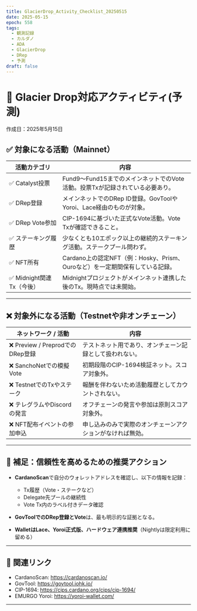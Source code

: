```yaml
---
title: GlacierDrop_Activity_Checklist_20250515
date: 2025-05-15
epoch: 558
tags:
  - 観測記録
  - カルダノ
  - ADA
  - GlacierDrop
  - DRep
  - 予測
draft: false
---
```

# 🧊 Glacier Drop対応アクティビティ(予測)
作成日：2025年5月15日

## ✅ 対象になる活動（Mainnet）

| 活動カテゴリ | 内容 |
|--------------|------|
| ✅ Catalyst投票 | Fund9〜Fund15までのメインネットでのVote活動。投票Txが記録されている必要あり。 |
| ✅ DRep登録 | メインネットでのDRep ID登録。GovToolやYoroi、Lace経由のものが対象。 |
| ✅ DRep Vote参加 | CIP-1694に基づいた正式なVote活動。Vote Txが確認できること。 |
| ✅ ステーキング履歴 | 少なくとも10エポック以上の継続的ステーキング活動。ステークプール問わず。 |
| ✅ NFT所有 | Cardano上の認定NFT（例：Hosky、Prism、Ouroなど）を一定期間保有している記録。 |
| ✅ Midnight関連Tx（今後） | Midnightプロジェクトがメインネット連携した後のTx。現時点では未開始。 |

---

## ❌ 対象外になる活動（Testnetや非オンチェーン）

| ネットワーク / 活動 | 内容 |
|----------------------|------|
| ❌ Preview / PreprodでのDRep登録 | テストネット用であり、オンチェーン記録として扱われない。 |
| ❌ SanchoNetでの模擬Vote | 初期段階のCIP-1694検証ネット。スコア対象外。 |
| ❌ TestnetでのTxやステーク | 報酬を伴わないため活動履歴としてカウントされない。 |
| ❌ テレグラムやDiscordの発言 | オフチェーンの発言や参加は原則スコア対象外。 |
| ❌ NFT配布イベントの参加申込 | 申し込みのみで実際のオンチェーンアクションがなければ無効。 |

---

## 🔐 補足：信頼性を高めるための推奨アクション

- **CardanoScan**で自分のウォレットアドレスを確認し、以下の情報を記録：
  - Tx履歴（Vote・ステークなど）
  - Delegate先プールの継続性
  - Vote Tx内のラベル付きデータ確認

- **GovToolでのDRep登録とVote**は、最も明示的な証拠となる。

- **WalletはLace、Yoroi正式版、ハードウェア連携推奨**（Nightlyは限定利用に留める）

---

## 📎 関連リンク

- CardanoScan: https://cardanoscan.io/
- GovTool: https://govtool.iohk.io/
- CIP-1694: https://cips.cardano.org/cips/cip-1694/
- EMURGO Yoroi: https://yoroi-wallet.com/

---